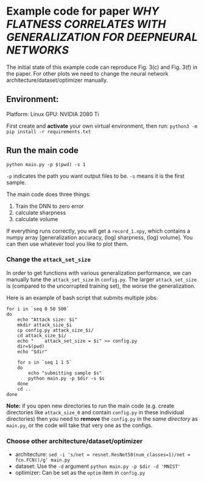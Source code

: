 # Example code for paper *WHY FLATNESS CORRELATES WITH GENERALIZATION FOR DEEPNEURAL NETWORKS*

The initial state of this example code can reproduce Fig. 3(c) and Fig. 3(f) in the paper.
For other plots we need to change the neural network architecture/dataset/optimizer manually. 

## Environment:

Platform: Linux
GPU: NVIDIA 2080 Ti

First create and **activate** your own virtual environment, then run: 
`python3 -m pip install -r requirements.txt`

## Run the main code

`python main.py -p $(pwd) -s 1`

`-p` indicates the path you want output files to be. `-s` means it is the first sample.

The main code does three things:
1. Train the DNN to zero error
2. calculate sharpness
3. calculate volume

If everything runs correctly, you will get a `record_1.npy`, which contains a numpy array
    [generalization accuracy, (log) sharpness, (log) volume].
    You can then use whatever tool you like to plot them.

### Change the `attack_set_size`

In order to get functions with various generalization performance, we can manually tune the `attack_set_size` in `config.py`. The larger `attack_set_size` is (compared to the uncorrupted training set), the worse the generalization. 

Here is an example of bash script that submits multiple jobs:

```
for i in `seq 0 50 500`
do
    echo "Attack size: $i"
    mkdir attack_size_$i
    cp config.py attack_size_$i/
    cd attack_size_$i/
    echo "    attack_set_size = $i" >> config.py
    dir=$(pwd)
    echo "$dir"

    for s in `seq 1 1 5`
    do
        echo "submitting sample $s"
        python main.py -p $dir -s $s
    done
    cd ..
done
```
**Note:** if you open new directories to run the main code (e.g. create directories like `attack_size_0` and contain `config.py` in these individual directories) then you need to **remove** the `config.py` in the *same directory* as `main.py`, or the code will take that very one as the configs.

### Choose other architecture/dataset/optimizer

- architecture: `sed -i 's/net = resnet.ResNet50(num_classes=1)/net = fcn.FCN()/g' main.py`
- dataset: Use the `-d` argument `python main.py -p $dir -d 'MNIST'`
- optimizer: Can be set as the `optim` item in `config.py`
